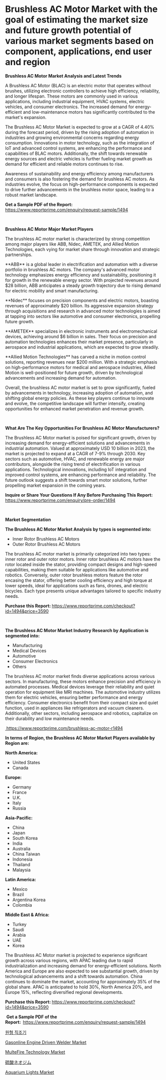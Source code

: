 <p><h1>Brushless AC Motor Market with the goal of estimating the market size and future growth potential of various market segments based on component, applications, end user and region</h1></p><p><strong>Brushless AC Motor Market Analysis and Latest Trends</strong></p>
<p><p>A Brushless AC Motor (BLAC) is an electric motor that operates without brushes, utilizing electronic controllers to achieve high efficiency, reliability, and longer lifespan. These motors are commonly used in various applications, including industrial equipment, HVAC systems, electric vehicles, and consumer electronics. The increased demand for energy-efficient and low-maintenance motors has significantly contributed to the market's expansion.</p><p>The Brushless AC Motor Market is expected to grow at a CAGR of 4.40% during the forecast period, driven by the rising adoption of automation in industries and growing environmental concerns regarding energy consumption. Innovations in motor technology, such as the integration of IoT and advanced control systems, are enhancing the performance and capabilities of BLAC motors. Additionally, the shift towards renewable energy sources and electric vehicles is further fueling market growth as demand for efficient and reliable motors continues to rise.</p><p>Awareness of sustainability and energy efficiency among manufacturers and consumers is also fostering the demand for brushless AC motors. As industries evolve, the focus on high-performance components is expected to drive further advancements in the brushless motor space, leading to a robust market landscape.</p></p>
<p><strong>Get a Sample PDF of the Report:&nbsp;</strong> <a href="https://www.reportprime.com/enquiry/request-sample/1494">https://www.reportprime.com/enquiry/request-sample/1494</a></p>
<p>&nbsp;</p>
<p><strong>Brushless AC Motor Major Market Players</strong></p>
<p><p>The brushless AC motor market is characterized by strong competition among major players like ABB, Nidec, AMETEK, and Allied Motion Technologies, each vying for market share through innovation and strategic partnerships.</p><p>**ABB** is a global leader in electrification and automation with a diverse portfolio in brushless AC motors. The company's advanced motor technology emphasizes energy efficiency and sustainability, positioning it for growth in the renewable energy sector. With projected revenues around $28 billion, ABB anticipates a steady growth trajectory due to rising demand for electric mobility and smart manufacturing.</p><p>**Nidec** focuses on precision components and electric motors, boasting revenues of approximately $20 billion. Its aggressive expansion strategy through acquisitions and research in advanced motor technologies is aimed at tapping into sectors like automotive and consumer electronics, propelling future growth.</p><p>**AMETEK** specializes in electronic instruments and electromechanical devices, achieving around $6 billion in sales. Their focus on precision and automation technologies enhances their market presence, particularly in aerospace and industrial applications, which are expected to grow steadily.</p><p>**Allied Motion Technologies** has carved a niche in motion control solutions, reporting revenues near $200 million. With a strategic emphasis on high-performance motors for medical and aerospace industries, Allied Motion is well-positioned for future growth, driven by technological advancements and increasing demand for automation.</p><p>Overall, the brushless AC motor market is set to grow significantly, fueled by advancements in technology, increasing adoption of automation, and shifting global energy policies. As these key players continue to innovate and evolve, the competitive landscape will further intensify, creating opportunities for enhanced market penetration and revenue growth.</p></p>
<p>&nbsp;</p>
<p><strong>What Are The Key Opportunities For Brushless AC Motor Manufacturers?</strong></p>
<p><p>The Brushless AC Motor market is poised for significant growth, driven by increasing demand for energy-efficient solutions and advancements in industrial automation. Valued at approximately USD 10 billion in 2023, the market is projected to expand at a CAGR of 7-9% through 2030. Key sectors such as automotive, HVAC, and renewable energy are major contributors, alongside the rising trend of electrification in various applications. Technological innovations, including IoT integration and improved control systems, are enhancing performance and reliability. The future outlook suggests a shift towards smart motor solutions, further propelling market expansion in the coming years.</p></p>
<p><strong>Inquire or Share Your Questions If Any Before Purchasing This Report:</strong> <a href="https://www.reportprime.com/enquiry/pre-order/1494">https://www.reportprime.com/enquiry/pre-order/1494</a></p>
<p>&nbsp;</p>
<p><strong>Market Segmentation</strong></p>
<p><strong>The Brushless AC Motor Market Analysis by types is segmented into:</strong></p>
<p><ul><li>Inner Rotor Brushless AC Motors</li><li>Outer Rotor Brushless AC Motors</li></ul></p>
<p><p>The brushless AC motor market is primarily categorized into two types: inner rotor and outer rotor motors. Inner rotor brushless AC motors have the rotor located inside the stator, providing compact designs and high-speed capabilities, making them suitable for applications like automotive and robotics. Conversely, outer rotor brushless motors feature the rotor encasing the stator, offering better cooling efficiency and high torque at lower speeds, ideal for applications such as fans, drones, and electric bicycles. Each type presents unique advantages tailored to specific industry needs.</p></p>
<p><strong>Purchase this Report:&nbsp;</strong><a href="https://www.reportprime.com/checkout?id=1494&price=3590">https://www.reportprime.com/checkout?id=1494&price=3590</a></p>
<p>&nbsp;</p>
<p><strong>The Brushless AC Motor Market Industry Research by Application is segmented into:</strong></p>
<p><ul><li>Manufacturing</li><li>Medical Devices</li><li>Automotive</li><li>Consumer Electronics</li><li>Others</li></ul></p>
<p><p>The brushless AC motor market finds diverse applications across various sectors. In manufacturing, these motors enhance precision and efficiency in automated processes. Medical devices leverage their reliability and quiet operation for equipment like MRI machines. The automotive industry utilizes them for electric vehicles, ensuring better performance and energy efficiency. Consumer electronics benefit from their compact size and quiet function, used in appliances like refrigerators and vacuum cleaners. Additionally, other sectors, including aerospace and robotics, capitalize on their durability and low maintenance needs.</p></p>
<p><a href="https://www.reportprime.com/brushless-ac-motor-r1494">&nbsp;https://www.reportprime.com/brushless-ac-motor-r1494</a></p>
<p><strong>In terms of Region, the Brushless AC Motor Market Players available by Region are:</strong></p>
<p>
    <p> <strong> North America: </strong>
        <ul>
            <li>United States</li>
            <li>Canada</li>
        </ul>
        </p> 
    <p> <strong> Europe: </strong>
        <ul>
            <li>Germany</li>
            <li>France</li>
            <li>U.K.</li>
            <li>Italy</li>
            <li>Russia</li>
        </ul>
        </p> 
    <p> <strong> Asia-Pacific: </strong>
        <ul>
            <li>China</li>
            <li>Japan</li>
            <li>South Korea</li>
            <li>India</li>
            <li>Australia</li>
            <li>China Taiwan</li>
            <li>Indonesia</li>
            <li>Thailand</li>
            <li>Malaysia</li>
        </ul>
        </p> 
    <p> <strong> Latin America: </strong>
        <ul>
            <li>Mexico</li>
            <li>Brazil</li>
            <li>Argentina Korea</li>
            <li>Colombia</li>
        </ul>
        </p> 
    <p> <strong> Middle East & Africa: </strong>
        <ul>
            <li>Turkey</li>
            <li>Saudi</li>
            <li>Arabia</li>
            <li>UAE</li>
            <li>Korea</li>
        </ul>
    </p>
    </p>
<p><p>The Brushless AC Motor market is projected to experience significant growth across various regions, with APAC leading due to rapid industrialization and increasing demand for energy-efficient solutions. North America and Europe are also expected to see substantial growth, driven by technological advancements and a shift towards automation. China continues to dominate the market, accounting for approximately 35% of the global share. APAC is anticipated to hold 30%, North America 20%, and Europe 15%, reflecting diversified regional developments.</p></p>
<p><strong>Purchase this Report: </strong><a href="https://www.reportprime.com/checkout?id=1494&price=3590">https://www.reportprime.com/checkout?id=1494&price=3590</a></p>
<p>&nbsp;<strong>Get a Sample PDF of the Report:&nbsp;&nbsp;</strong><a href="https://www.reportprime.com/enquiry/request-sample/1494">https://www.reportprime.com/enquiry/request-sample/1494</a></p>
<p><strong></strong></p>
<p><p><a href="https://medium.com/@ixknzplk81/%EC%9B%90%ED%98%95-%EC%A7%81%EA%B8%B0-%EC%8B%9C%EC%9E%A5%EC%9D%98-%EC%A3%BC%EC%9A%94-%EC%9A%94%EC%9D%B8-%EB%B6%84%EC%84%9D-2024%EB%85%84%EB%B6%80%ED%84%B0-2031%EB%85%84%EA%B9%8C%EC%A7%80%EC%9D%98-%EC%8B%9C%EC%9E%A5-%EB%8F%99%ED%96%A5-%EB%B0%8F-%EB%AF%B8%EB%9E%98-%EC%A0%84%EB%A7%9D-96ef3798acbb">원형 직조기</a></p><p><a href="https://issuu.com/reportprime-2/docs/gasonline-engine-driven-welder-mark_53e1e112f84669">Gasonline Engine Driven Welder Market</a></p><p><a href="https://medium.com/@chiragreportprime3/multefire-technology-market-outlook-complete-industry-analysis-2024-to-2031-a2c4a24c4c43">MulteFire Technology Market</a></p><p><a href="https://medium.com/@eunawiegad2023/%E9%9D%A9%E6%96%B0%E3%81%AE%E6%9C%AA%E6%9D%A5-%E3%82%B0%E3%83%AD%E3%83%BC%E3%83%90%E3%83%AB%E3%83%8D%E3%82%AA%E3%82%B8%E3%82%A6%E3%83%A0%E7%A1%AB%E9%85%B8%E5%B8%82%E5%A0%B4%E3%81%AE%E6%88%90%E9%95%B7%E3%81%A8%E6%A9%9F%E4%BC%9A-2024%E5%B9%B4-2031%E5%B9%B4-5b79a20ba886">硫酸ネオジム</a></p><p><a href="https://github.com/lylyparadise/Market-Research-Report-List-5/blob/main/aquarium-lights-market.md">Aquarium Lights Market</a></p></p>